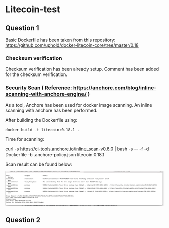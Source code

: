 # Litecoin-test

## Question 1

Basic Dockerfile has been taken from this repository:  https://github.com/uphold/docker-litecoin-core/tree/master/0.18

### Checksum verification

Checksum verification has been already setup. Comment has been added for the checksum verification.

### Security Scan ( Reference: https://anchore.com/blog/inline-scanning-with-anchore-engine/ )

As a tool, Anchore has been used for docker image scanning. An inline scanning with anchore has been performed.

After building the Dockerfile using:
```
docker build -t litecoin:0.18.1 .
```

Time for scanning:

curl -s https://ci-tools.anchore.io/inline_scan-v0.6.0 | bash -s -- -f -d Dockerfile -b .anchore-policy.json litecoin:0.18.1

Scan result can be found below:

![Scan](scan.png)

## Question 2

